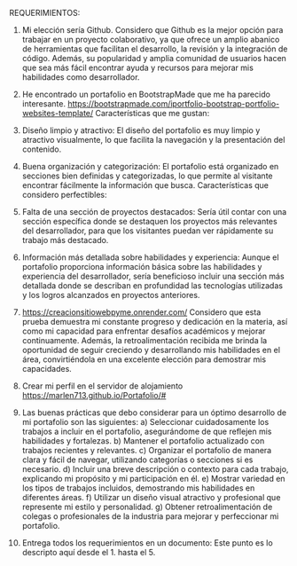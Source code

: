 REQUERIMIENTOS:

1. Mi elección sería Github. Considero que Github es la mejor opción para trabajar en un proyecto colaborativo, ya que ofrece un amplio abanico de herramientas que facilitan el desarrollo, la revisión y la integración de código. Además, su popularidad y amplia comunidad de usuarios hacen que sea más fácil encontrar ayuda y recursos para mejorar mis habilidades como desarrollador.


2. He encontrado un portafolio en BootstrapMade que me ha parecido interesante.
https://bootstrapmade.com/iportfolio-bootstrap-portfolio-websites-template/
Características que me gustan:
 1. Diseño limpio y atractivo: El diseño del portafolio es muy limpio y atractivo visualmente, lo que  facilita la navegación y la presentación del contenido.
 2. Buena organización y categorización: El portafolio está organizado en secciones bien definidas y categorizadas, lo que permite al visitante encontrar fácilmente la información que busca.
Características que considero perfectibles:
 1. Falta de una sección de proyectos destacados: Sería útil contar con una sección específica donde se destaquen los proyectos más relevantes del desarrollador, para que los visitantes puedan ver rápidamente su trabajo más destacado.
 2. Información más detallada sobre habilidades y experiencia: Aunque el portafolio proporciona información básica sobre las habilidades y experiencia del desarrollador, sería beneficioso incluir una sección más detallada donde se describan en profundidad las tecnologías utilizadas y los logros alcanzados en proyectos anteriores.


3. https://creacionsitiowebpyme.onrender.com/
Considero que esta prueba demuestra mi constante progreso y dedicación en la materia, así como mi capacidad para enfrentar desafíos académicos y mejorar continuamente. Además, la retroalimentación recibida me brinda la oportunidad de seguir creciendo y desarrollando mis habilidades en el área, convirtiéndola en una excelente elección para demostrar mis capacidades.

4. Crear mi perfil en el servidor de alojamiento
https://marlen713.github.io/Portafolio/#


5. Las buenas prácticas que debo considerar para un óptimo desarrollo de mi portafolio son las siguientes: 
a) Seleccionar cuidadosamente los trabajos a incluir en el portafolio, asegurándome de que reflejen mis habilidades y fortalezas. 
b) Mantener el portafolio actualizado con trabajos recientes y relevantes. 
c) Organizar el portafolio de manera clara y fácil de navegar, utilizando categorías o secciones si es necesario. 
d) Incluir una breve descripción o contexto para cada trabajo, explicando mi propósito y mi participación en él. 
e) Mostrar variedad en los tipos de trabajos incluidos, demostrando mis habilidades en diferentes áreas. f) Utilizar un diseño visual atractivo y profesional que represente mi estilo y personalidad. 
g) Obtener retroalimentación de colegas o profesionales de la industria para mejorar y perfeccionar mi portafolio.


6. Entrega todos los requerimientos en un documento: 
Este punto es lo descripto aquí desde el 1. hasta el 5.